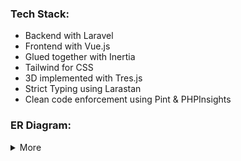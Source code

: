 ### Tech Stack:
- Backend with Laravel
- Frontend with Vue.js
- Glued together with Inertia
- Tailwind for CSS
- 3D implemented with Tres.js
- Strict Typing using Larastan
- Clean code enforcement using Pint & PHPInsights

### ER Diagram:
<details>
<summary>
More
</summary>

![graph.png](https://raw.githubusercontent.com/romek-dev/AssetManager/main/graph.png)

</details>

